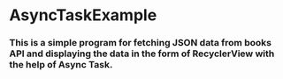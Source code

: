 # AsyncTaskExample

### This is a simple program for fetching JSON data from books API and displaying the data in the form of RecyclerView with the help of Async Task.
